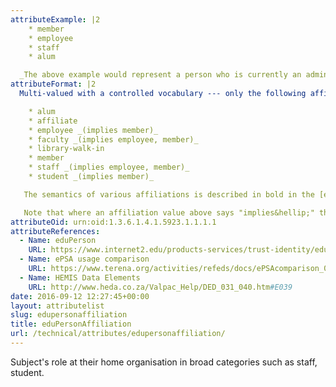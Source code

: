 ```yaml
---
attributeExample: |2
    * member
    * employee
    * staff
    * alum

  _The above example would represent a person who is currently an administrative staff member and who is also an alumnus of the institution._
attributeFormat: |2
  Multi-valued with a controlled vocabulary --- only the following affiliations are accepted:

    * alum
    * affiliate
    * employee _(implies member)_
    * faculty _(implies employee, member)_
    * library-walk-in
    * member
    * staff _(implies employee, member)_
    * student _(implies member)_

   The semantics of various affiliations is described in bold in the [ePSA usage comparison](https://www.terena.org/activities/refeds/docs/ePSAcomparison_0_13.pdf). For universities, these should be interpreted so as to align with the Higher Education Management Information System (HEMIS) data elements. Thus the _eduPersonAffiliation_ definitions of "student", "faculty" &amp; "staff" should be aligned with the HEMIS definitions for "enrolled student" (both undergraduate and postgraduate) and the "instruction/research professional (academic)", and "executive/administrative/managerial professional + specialised/support professional + technical + non-professional administration (senior management, administrative & support staff)" personnel categories respectively. Staff in the "trade/craft + service" HEMIS personnel categories would typically only be an _eduPersonAffilliation_ "employee" (however depending on institutional policy they may additionally classify as "staff".

   Note that where an affiliation value above says "implies&hellip;" the implied values **must** also be included in the returned set. The most significant/primary one from the set can then be returned separately as [_eduPersonPrimaryAffiliation_](/technical/attributes/edupersonprimaryaffiliation/).
attributeOid: urn:oid:1.3.6.1.4.1.5923.1.1.1.1
attributeReferences:
  - Name: eduPerson
    URL: https://www.internet2.edu/products-services/trust-identity/eduperson-eduorg/#service-features
  - Name: ePSA usage comparison
    URL: https://www.terena.org/activities/refeds/docs/ePSAcomparison_0_13.pdf
  - Name: HEMIS Data Elements
    URL: http://www.heda.co.za/Valpac_Help/DED_031_040.htm#E039
date: 2016-09-12 12:27:45+00:00
layout: attributelist
slug: edupersonaffiliation
title: eduPersonAffiliation
url: /technical/attributes/edupersonaffiliation/
---
```


Subject's role at their home organisation in broad categories such as staff, student.
